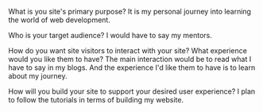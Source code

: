 What is you site's primary purpose?
It is my personal journey into learning the world of web development.  

Who is your target audience?
I would have to say my mentors. 

How do you want site visitors to interact with your site? What experience would you like them to have?
The main interaction would be to read what I have to say in my blogs. And the experience I'd like them to have is to learn about my journey.

How will you build your site to support your desired user experience?
I plan to follow the tutorials in terms of building my website.